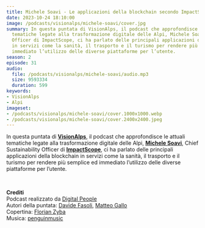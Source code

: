 ```yaml
---
title: Michele Soavi - Le applicazioni della blockchain secondo ImpactScope @Sondrio
date: 2023-10-24 18:10:00
image: /podcasts/visionalps/michele-soavi/cover.jpg
summary: In questa puntata di VisionAlps, il podcast che approfondisce le attuali
  tematiche legate alla trasformazione digitale delle Alpi, Michele Soavi, Chief Sustainability
  Officer di ImpactScope, ci ha parlato delle principali applicazioni della blockchain
  in servizi come la sanità, il trasporto e il turismo per rendere più semplice ed
  immediato l’utilizzo delle diverse piattaforme per l’utente.
season: 2
episode: 31
audio:
  file: /podcasts/visionalps/michele-soavi/audio.mp3
  size: 9593334
  duration: 599
keywords:
- VisionAlps
- Alpi
imageset:
- /podcasts/visionalps/michele-soavi/cover.1000x1000.webp
- /podcasts/visionalps/michele-soavi/cover.2400x2400.jpeg
---
```


In questa puntata di **[VisionAlps](https://www.visionalps.com/)**, il podcast che approfondisce le attuali tematiche legate alla trasformazione digitale delle Alpi, **[Michele Soavi](https://www.linkedin.com/in/michelesoavi?originalSubdomain=ch)**, Chief Sustainability Officer di **[ImpactScope](https://impactscope.com/)**, ci ha parlato delle principali applicazioni della blockchain in servizi come la sanità, il trasporto e il turismo per rendere più semplice ed immediato l’utilizzo delle diverse piattaforme per l’utente.

<br>

**Crediti**<br>
Podcast realizzato da [Digital People](https://w3id.org/digitalpeople)<br>
Autori della puntata: [Davide Fasoli](https://www.linkedin.com/in/davide-fasoli-2b3246179/), [Matteo Gallo](https://www.linkedin.com/in/matteo-gallo-4a5ab31a8/)<br>
Copertina: [Florian Zyba](https://www.linkedin.com/in/florian-zyba/)<br>
Musica: [penguinmusic](https://pixabay.com/users/penguinmusic-24940186/)